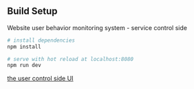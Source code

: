 ## Build Setup
Website user behavior monitoring system - service control side
``` bash
# install dependencies
npm install

# serve with hot reload at localhost:8080
npm run dev
```
[the user control side UI](https://github.com/w89612b/User-behavior-monitoring-system.git)
